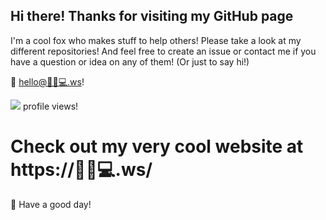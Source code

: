 ## Hi there! Thanks for visiting my GitHub page

I'm a cool fox who makes stuff to help others! Please take a look at my different repositories! And feel free to create an issue or contact me if you have a question or idea on any of them! (Or just to say hi!)

📩 [hello@🦊✨💻.ws](mailto:hello@xn--0ci5768mq9c.ws)!

![](https://count.getloli.com/@:helloyanis-github?theme=3d-num) profile views!
# Check out my very cool website at https://🦊✨💻.ws/

🔆 Have a good day!
<a rel="me" href="https://piaille.fr/@helloyanis"></a>
